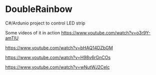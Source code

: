 DoubleRainbow
=============

C#/Ardunio project to control LED strip

Some videos of it in action
https://www.youtube.com/watch?v=o3r9Y-amTIU

https://www.youtube.com/watch?v=bHAQ14DZbGM

https://www.youtube.com/watch?v=H98v6rGnCOs

https://www.youtube.com/watch?v=wNutWJ2Celc
